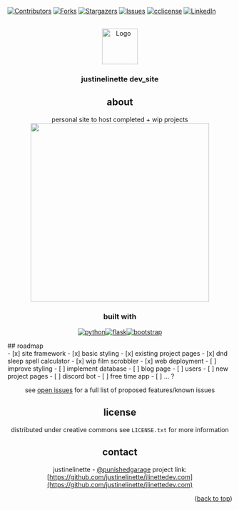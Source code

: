 <!-- template: https://github.com/othneildrew/Best-README-Template/ -->
<a name="readme-top"></a>

[![Contributors][contributors-shield]][contributors-url]
[![Forks][forks-shield]][forks-url]
[![Stargazers][stars-shield]][stars-url]
[![Issues][issues-shield]][issues-url]
[![cclicense][license-shield]][license-url]
[![LinkedIn][linkedin-shield]][linkedin-url]




<br />
<div align="center">
  <a href="https://github.com/justinelinette/jlinettedev.com">
    <img src="https://images2.imgbox.com/e7/c1/OtXrHJqA_o.png" alt="Logo" width="80" height="80">
  </a>

<h3 align="center">justinelinette dev_site</h3>
 
## about
personal site to host completed + wip projects
<br /><a href="http://23.239.5.59:5000/"><img src="https://images2.imgbox.com/4a/c3/CRPBdsR5_o.png" width="400"></a>



### built with 

[![python][python-shield]][python-url][![flask][flask-shield]][flask-url][![bootstrap][bootstrap-shield]][bootstrap-url]
</div>
## roadmap
<div align="left">
- [x] site framework
- [x] basic styling
- [x] existing project pages
    - [x] dnd sleep spell calculator
    - [x] wip film scrobbler
- [x] web deployment
- [ ] improve styling
- [ ] implement database
- [ ] blog page
- [ ] users
- [ ] new project pages
    - [ ] discord bot
    - [ ] free time app
    - [ ] ... ?
</div>
<div align="center">

see [open issues](https://github.com/justinelinette/justinelinette.github.io/issues) for a full list of proposed features/known issues


## license
distributed under creative commons
see `LICENSE.txt` for more information

## contact

justinelinette - [@punishedgarage](https://twitter.com/punishedgarage)
project link: [https://github.com/justinelinette/jlinettedev.com](https://github.com/justinelinette/jlinettedev.com)


<p align="right">(<a href="#readme-top">back to top</a>)</p>



<!-- https://www.markdownguide.org/basic-syntax/#reference-style-links -->

[python-shield]: https://img.shields.io/badge/python-3776AB?style=for-the-badge&logo=python&logoColor=ffd343
[python-url]: https://www.python.org/
[flask-shield]: https://img.shields.io/badge/flask-white?style=for-the-badge&logo=flask&logoColor=black
[flask-url]: https://flask.palletsprojects.com/en/2.2.x/
[bootstrap-shield]: https://img.shields.io/badge/Bootstrap-563D7C?style=for-the-badge&logo=bootstrap&logoColor=white
[bootstrap-url]: https://getbootstrap.com
[contributors-shield]: https://img.shields.io/github/contributors/justinelinette/jlinettedev.com.svg?style=for-the-badge
[contributors-url]: https://github.com/justinelinette/jlinettedev.com/graphs/contributors
[forks-shield]: https://img.shields.io/github/forks/justinelinette/jlinettedev.com.svg?style=for-the-badge
[forks-url]: https://github.com/justinelinette/jlinettedev.com/network/members
[stars-shield]: https://img.shields.io/github/stars/justinelinette/jlinettedev.com.svg?style=for-the-badge
[stars-url]: https://github.com/justinelinette/jlinettedev.com/stargazers
[issues-shield]: https://img.shields.io/github/issues/justinelinette/jlinettedev.com.svg?style=for-the-badge
[issues-url]: https://github.com/justinelinette/jlinettedev.com/issues
[license-shield]: https://img.shields.io/github/license/justinelinette/jlinettedev.com.svg?style=for-the-badge
[license-url]: https://github.com/justinelinette/jlinettedev.com/blob/master/LICENSE.txt
[linkedin-shield]: https://img.shields.io/badge/-LinkedIn-black.svg?style=for-the-badge&logo=linkedin&colorB=555
[linkedin-url]: https://linkedin.com/in/linkedin_username
[product-screenshot]: static/images/site_ss.png
